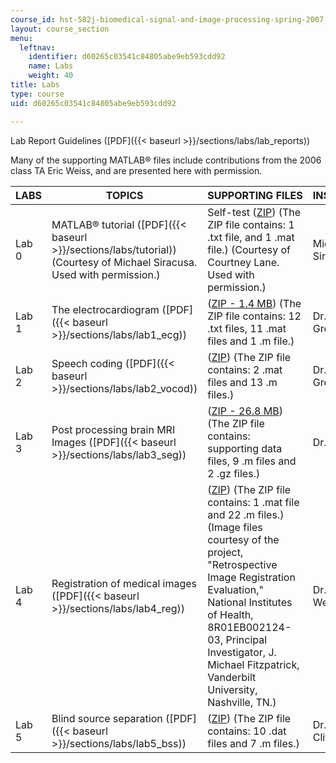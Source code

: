 ```yaml
---
course_id: hst-582j-biomedical-signal-and-image-processing-spring-2007
layout: course_section
menu:
  leftnav:
    identifier: d60265c03541c84805abe9eb593cdd92
    name: Labs
    weight: 40
title: Labs
type: course
uid: d60265c03541c84805abe9eb593cdd92

---
```


Lab Report Guidelines ([PDF]({{< baseurl >}}/sections/labs/lab_reports))

Many of the supporting MATLAB® files include contributions from the 2006 class TA Eric Weiss, and are presented here with permission.

| LABS | TOPICS | SUPPORTING FILES | INSTRUCTORS |
| --- | --- | --- | --- |
| Lab 0 | MATLAB® tutorial ([PDF]({{< baseurl >}}/sections/labs/tutorial)) (Courtesy of Michael Siracusa. Used with permission.) | Self-test ([ZIP](/coursemedia/hst-582j-biomedical-signal-and-image-processing-spring-2007/07ed5932fbab3473eecc725c177eef42_self_test.zip)) (The ZIP file contains: 1 .txt file, and 1 .mat file.) (Courtesy of Courtney Lane. Used with permission.) | Michael Siracusa |
| Lab 1 | The electrocardiogram ([PDF]({{< baseurl >}}/sections/labs/lab1_ecg)) | ([ZIP - 1.4 MB](/coursemedia/hst-582j-biomedical-signal-and-image-processing-spring-2007/8900fe7d215ec3068342f2b91ecbe501_lab1files.zip)) (The ZIP file contains: 12 .txt files, 11 .mat files and 1 .m file.) | Dr. Julie Greenberg |
| Lab 2 | Speech coding ([PDF]({{< baseurl >}}/sections/labs/lab2_vocod)) | ([ZIP](/coursemedia/hst-582j-biomedical-signal-and-image-processing-spring-2007/e803bf5623c5394c5d5109bf9641ee2e_lab2files.zip)) (The ZIP file contains: 2 .mat files and 13 .m files.) | Dr. Julie Greenberg |
| Lab 3 | Post processing brain MRI Images ([PDF]({{< baseurl >}}/sections/labs/lab3_seg)) | ([ZIP - 26.8 MB](/coursemedia/hst-582j-biomedical-signal-and-image-processing-spring-2007/0afce1c2b26169919d4d6df520a20bef_lab3files.zip)) (The ZIP file contains: supporting data files, 9 .m files and 2 .gz files.) | Dr. John Fisher |
| Lab 4 | Registration of medical images ([PDF]({{< baseurl >}}/sections/labs/lab4_reg)) | ([ZIP](/coursemedia/hst-582j-biomedical-signal-and-image-processing-spring-2007/fa7789da2f3219d649d66eee68e44b72_lab4files.zip)) (The ZIP file contains: 1 .mat file and 22 .m files.) (Image files courtesy of the project, "Retrospective Image Registration Evaluation," National Institutes of Health, 8R01EB002124-03, Principal Investigator, J. Michael Fitzpatrick, Vanderbilt University, Nashville, TN.) | Dr. William Wells |
| Lab 5 | Blind source separation ([PDF]({{< baseurl >}}/sections/labs/lab5_bss)) | ([ZIP](/coursemedia/hst-582j-biomedical-signal-and-image-processing-spring-2007/38c5e53c22250fb5cb4ebd85f10eef14_lab5files.zip)) (The ZIP file contains: 10 .dat files and 7 .m files.) | Dr. Gari Clifford
